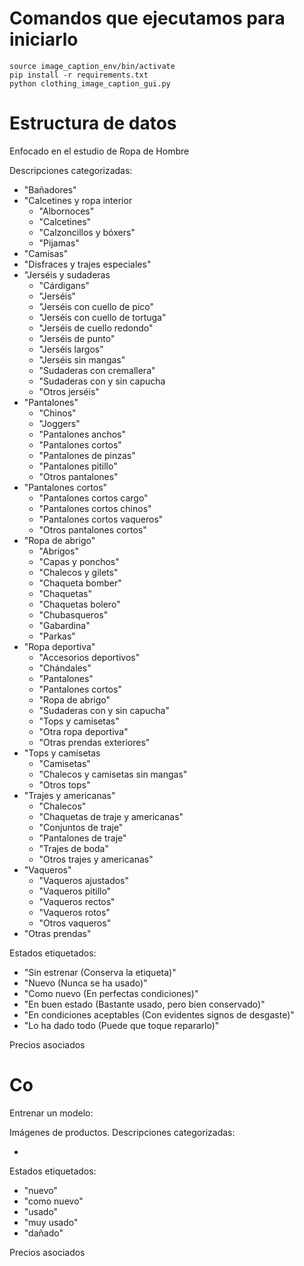 # Comandos que ejecutamos para iniciarlo

```
source image_caption_env/bin/activate
pip install -r requirements.txt
python clothing_image_caption_gui.py
```

# Estructura de datos

Enfocado en el estudio de Ropa de Hombre

Descripciones categorizadas:
 - "Bañadores"
 - "Calcetines y ropa interior
    - "Albornoces"
    - "Calcetines"
    - "Calzoncillos y bóxers"
    - "Pijamas"
 - "Camisas"
 - "Disfraces y trajes especiales"
 - "Jerséis y sudaderas
    - "Cárdigans"
    - "Jerséis"
    - "Jerséis con cuello de pico"
    - "Jerséis con cuello de tortuga"
    - "Jerséis de cuello redondo"
    - "Jerséis de punto"
    - "Jerséis largos"
    - "Jerséis sin mangas"
    - "Sudaderas con cremallera"
    - "Sudaderas con y sin capucha
    - "Otros jerséis"
 - "Pantalones"
    - "Chinos"
    - "Joggers"
    - "Pantalones anchos"
    - "Pantalones cortos"
    - "Pantalones de pinzas"
    - "Pantalones pitillo"
    - "Otros pantalones"
 - "Pantalones cortos"
    - "Pantalones cortos cargo"
    - "Pantalones cortos chinos"
    - "Pantalones cortos vaqueros"
    - "Otros pantalones cortos"
 - "Ropa de abrigo"
    - "Abrigos"
    - "Capas y ponchos"
    - "Chalecos y gilets"
    - "Chaqueta bomber"
    - "Chaquetas"
    - "Chaquetas bolero"
    - "Chubasqueros"
    - "Gabardina"
    - "Parkas"
 - "Ropa deportiva"
    - "Accesorios deportivos"
    - "Chándales"
    - "Pantalones"
    - "Pantalones cortos"
    - "Ropa de abrigo"
    - "Sudaderas con y sin capucha"
    - "Tops y camisetas"
    - "Otra ropa deportiva"
    - "Otras prendas exteriores"
 - "Tops y camisetas
    - "Camisetas"
    - "Chalecos y camisetas sin mangas"
    - "Otros tops"
- "Trajes y americanas"
    - "Chalecos"
    - "Chaquetas de traje y americanas"
    - "Conjuntos de traje"
    - "Pantalones de traje"
    - "Trajes de boda"
    - "Otros trajes y americanas"
 - "Vaqueros"
    - "Vaqueros ajustados"
    - "Vaqueros pitillo"
    - "Vaqueros rectos"
    - "Vaqueros rotos"
    - "Otros vaqueros"
 - "Otras prendas"


Estados etiquetados:
 - "Sin estrenar (Conserva la etiqueta)"
 - "Nuevo (Nunca se ha usado)"
 - "Como nuevo (En perfectas condiciones)"
 - "En buen estado (Bastante usado, pero bien conservado)"
 - "En condiciones aceptables (Con evidentes signos de desgaste)"
 - "Lo ha dado todo (Puede que toque repararlo)"

Precios asociados

# Co

Entrenar un modelo:

Imágenes de productos.
Descripciones categorizadas:

 - 

Estados etiquetados:
 - "nuevo"
 - "como nuevo"
 - "usado"
 - "muy usado"
 - "dañado"

Precios asociados